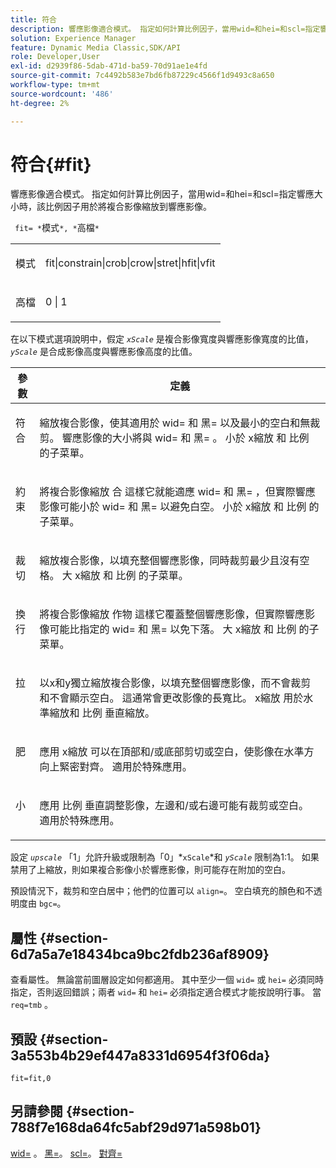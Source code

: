 ```yaml
---
title: 符合
description: 響應影像適合模式。 指定如何計算比例因子，當用wid=和hei=和scl=指定響應大小時，該比例因子用於將複合影像縮放到響應影像。
solution: Experience Manager
feature: Dynamic Media Classic,SDK/API
role: Developer,User
exl-id: d2939f86-5dab-471d-ba59-70d91ae1e4fd
source-git-commit: 7c4492b583e7bd6fb87229c4566f1d9493c8a650
workflow-type: tm+mt
source-wordcount: '486'
ht-degree: 2%

---
```


# 符合{#fit}

響應影像適合模式。 指定如何計算比例因子，當用wid=和hei=和scl=指定響應大小時，該比例因子用於將複合影像縮放到響應影像。

` fit= *`模式`*, *`高檔`*`

<table id="simpletable_50FBDC6B7CB2448891DD0F491DEB5ACF"> 
 <tr class="strow"> 
  <td class="stentry"> <p> <span class="codeph"> <span class="varname"> 模式 </span> </span> </p> </td> 
  <td class="stentry"> <p> <span class="codeph"> fit|constrain|crob|crow|stret|hfit|vfit </span> </p> </td> 
 </tr> 
 <tr class="strow"> 
  <td class="stentry"> <p> <span class="codeph"> <span class="varname"> 高檔 </span> </span> </p> </td> 
  <td class="stentry"> <p> <span class="codeph"> 0 | 1 </span> </p> </td> 
 </tr> 
</table>

在以下模式選項說明中，假定 *`xScale`* 是複合影像寬度與響應影像寬度的比值， *`yScale`* 是合成影像高度與響應影像高度的比值。

<table id="table_33408ECA9D164AFAA249F8589060545E"> 
 <thead> 
  <tr> 
   <th colname="col1" class="entry"> 參數 </th> 
   <th colname="col2" class="entry"> 定義 </th> 
  </tr> 
 </thead>
 <tbody> 
  <tr valign="top"> 
   <td colname="col1"> <p> <span class="codeph"> 符合 </span> </p> </td> 
   <td colname="col2"> <p>縮放複合影像，使其適用於 <span class="codeph"> wid= </span> 和 <span class="codeph"> 黑= </span>以及最小的空白和無裁剪。 響應影像的大小將與 <span class="codeph"> wid= </span> 和 <span class="codeph"> 黑= </span>。 小於 <span class="varname"> x縮放 </span> 和 <span class="varname"> 比例 </span> 的子菜單。 </p> </td> 
  </tr> 
  <tr valign="top"> 
   <td colname="col1"> <p> <span class="codeph"> 約束 </span> </p> </td> 
   <td colname="col2"> <p>將複合影像縮放 <span class="codeph"> 合 </span> 這樣它就能適應 <span class="codeph"> wid= </span> 和 <span class="codeph"> 黑= </span>，但實際響應影像可能小於 <span class="codeph"> wid= </span> 和 <span class="codeph"> 黑= </span> 以避免白空。 小於 <span class="varname"> x縮放 </span> 和 <span class="varname"> 比例 </span> 的子菜單。 </p> </td> 
  </tr> 
  <tr valign="top"> 
   <td colname="col1"> <p> <span class="codeph"> 裁切 </span> </p> </td> 
   <td colname="col2"> <p>縮放複合影像，以填充整個響應影像，同時裁剪最少且沒有空格。 大 <span class="varname"> x縮放 </span> 和 <span class="varname"> 比例 </span> 的子菜單。 </p> </td> 
  </tr> 
  <tr valign="top"> 
   <td colname="col1"> <p> <span class="codeph"> 換行 </span> </p> </td> 
   <td colname="col2"> <p>將複合影像縮放 <span class="codeph"> 作物 </span> 這樣它覆蓋整個響應影像，但實際響應影像可能比指定的 <span class="codeph"> wid= </span> 和 <span class="codeph"> 黑= </span> 以免下落。 大 <span class="varname"> x縮放 </span> 和 <span class="varname"> 比例 </span>的子菜單。 </p> </td> 
  </tr> 
  <tr valign="top"> 
   <td colname="col1"> <p> <span class="codeph"> 拉 </span> </p> </td> 
   <td colname="col2"> <p>以x和y獨立縮放複合影像，以填充整個響應影像，而不會裁剪和不會顯示空白。 這通常會更改影像的長寬比。 <span class="varname"> x縮放 </span> 用於水準縮放和 <span class="varname"> 比例 </span> 垂直縮放。 </p> </td> 
  </tr> 
  <tr valign="top"> 
   <td colname="col1"> <p> <span class="codeph"> 肥 </span> </p> </td> 
   <td colname="col2"> <p>應用 <span class="varname"> x縮放 </span> 可以在頂部和/或底部剪切或空白，使影像在水準方向上緊密對齊。 適用於特殊應用。 </p> </td> 
  </tr> 
  <tr valign="top"> 
   <td colname="col1"> <p> <span class="codeph"> 小 </span> </p> </td> 
   <td colname="col2"> <p>應用 <span class="varname"> 比例 </span> 垂直調整影像，左邊和/或右邊可能有裁剪或空白。 適用於特殊應用。 </p> </td> 
  </tr> 
 </tbody> 
</table>

設定 *`upscale`* 「1」允許升級或限制為「0」*`xScale`*和 *`yScale`* 限制為1:1。 如果禁用了上縮放，則如果複合影像小於響應影像，則可能存在附加的空白。

預設情況下，裁剪和空白居中；他們的位置可以 `align=`。 空白填充的顏色和不透明度由 `bgc=`。

## 屬性 {#section-6d7a5a7e18434bca9bc2fdb236af8909}

查看屬性。 無論當前圖層設定如何都適用。 其中至少一個 `wid=` 或 `hei=` 必須同時指定，否則返回錯誤；兩者 `wid=` 和 `hei=` 必須指定適合模式才能按說明行事。 當 `req=tmb` 。

## 預設 {#section-3a553b4b29ef447a8331d6954f3f06da}

`fit=fit,0`

## 另請參閱 {#section-788f7e168da64fc5abf29d971a598b01}

[wid=](../../../../../is-api/http-ref/image-serving-api-ref/c-http-protocol-reference/c-command-reference/r-is-http-wid.md#reference-bfeadcb67bf4485f851eb21345527e47) 。 [黑=](../../../../../is-api/http-ref/image-serving-api-ref/c-http-protocol-reference/c-command-reference/r-is-http-hei.md#reference-6d6f556ccc0e4b98a815e8a5c1944a96)。 [scl=](../../../../../is-api/http-ref/image-serving-api-ref/c-http-protocol-reference/c-command-reference/r-scl.md#reference-b2a74e493d0d407e98fe350551ba3fcc)。 [對齊=](../../../../../is-api/http-ref/image-serving-api-ref/c-http-protocol-reference/c-command-reference/r-align.md#reference-b7d6b87c75124d78884f916dd6544bc7)
